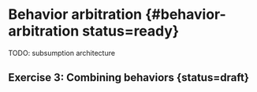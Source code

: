 

# Behavior arbitration {#behavior-arbitration status=ready}

TODO: subsumption architecture


 
<minitoc/>


## Exercise 3: Combining behaviors {status=draft}
